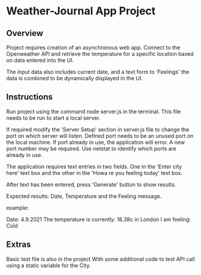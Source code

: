 # Weather-Journal App Project

## Overview
Project requires creation of an asynchronous web app.
Connect to the Openweather API and retrieve the temperature for a specific location baxed on data entered into the UI.

The input data also includes current date, and a text form to 'Feelings' the data is combined to be dynamically displayed in the UI. 

## Instructions
Run project using the command node server.js in the terminal. This file needs to be run to start a local server.

If required modify the 'Server Setup' section in server.js file to change the port on which server will listen. Defined port needs to be an unused port on the local machine. If port already in use, the application will error. A new port number may be required. Use netstat to identify which ports are already in use.

The application requires text entries in two fields. One in the 'Enter city here' text box and the other in the 'Howa re you feeling today' text box.

After text has been entered, press 'Generate' button to show results.

Expected results: Date, Temperature and the Feeling message.

example:

Date: 4.9.2021
The temperature is currently: 18.38c in London
I am feeling: Cold


## Extras
Basic test file is also in the project With some additional code to test API call using a static variable for the City.
